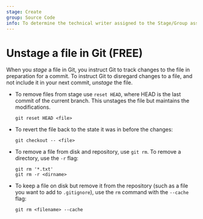 ```yaml
---
stage: Create
group: Source Code
info: To determine the technical writer assigned to the Stage/Group associated with this page, see https://about.gitlab.com/handbook/product/ux/technical-writing/#assignments
---
```


# Unstage a file in Git **(FREE)**

When you _stage_ a file in Git, you instruct Git to track changes to the file in
preparation for a commit. To instruct Git to disregard changes to a file, and not
include it in your next commit, _unstage_ the file.

- To remove files from stage use `reset HEAD`, where HEAD is the last commit of
  the current branch. This unstages the file but maintains the modifications.

  ```shell
  git reset HEAD <file>
  ```

- To revert the file back to the state it was in before the changes:

  ```shell
  git checkout -- <file>
  ```

- To remove a file from disk and repository, use `git rm`. To remove a directory, use the `-r` flag:

  ```shell
  git rm '*.txt'
  git rm -r <dirname>
  ```

- To keep a file on disk but remove it from the repository (such as a file you want
  to add to `.gitignore`), use the `rm` command with the `--cache` flag:

  ```shell
  git rm <filename> --cache
  ```
